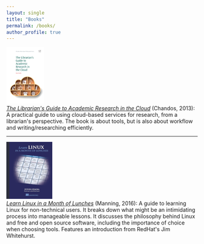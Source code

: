 ```yaml
---
layout: single
title: "Books"
permalink: /books/
author_profile: true
---
```


![cover of The Librarian's Guide to Academic Research in the Cloud ](../images/cloud.jpg "The Librarian's Guide to Academic Research in the Cloud")  
[*The Librarian's Guide to Academic Research in the Cloud*](https://www.amazon.com/Librarians-Academic-Research-Information-Professional/dp/1843347156/ref=sr_1_1?ie=UTF8&qid=1527698758&sr=8-1&keywords=ovadia+librarian+cloud) (Chandos, 2013): A practical guide to using cloud-based services for research, from a librarian's perspective. The book is about tools, but is also about workflow and writing/researching efficiently.

---

![cover of Learn Linux in a Month of Lunches](../images/linux.lunches.jpg "The Librarian's Guide to Academic Research in the Cloud")  
[*Learn Linux in a Month of Lunches*](https://www.manning.com/ovadia) (Manning, 2016): A guide to learning Linux for non-technical users. It breaks down what might be an intimidating process into manageable lessons. It discusses the philosophy behind Linux and free and open source software, including the importance of choice when choosing tools. Features an introduction from RedHat's Jim Whitehurst.


